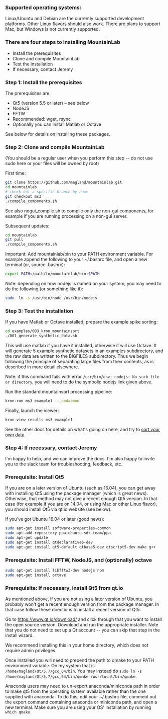 ### Supported operating systems:
Linux/Ubuntu and Debian are the currently supported development platforms. Other Linux flavors should also work. There are plans to support Mac, but Windows is not currently supported.

### There are four steps to installing MountainLab

* Install the prerequisites
* Clone and compile MountainLab
* Test the installation
* If necessary, contact Jeremy

### Step 1: Install the prerequisites

The prerequisites are:

* Qt5 (version 5.5 or later) – see below
* NodeJS
* FFTW
* Recommended: wget, rsync
* Optionally you can install Matlab or Octave

See below for details on installing these packages.

### Step 2: Clone and compile MountainLab

(You should be a regular user when you perform this step -- do not use sudo here or your files will be owned by root)

First time:

```bash
git clone https://github.com/magland/mountainlab.git
cd mountainlab
# check out a specific branch by name
git checkout ms3
./compile_components.sh
```

See also nogui_compile.sh to compile only the non-gui components, for example if you are running processing on a non-gui server.

Subsequent updates:

```bash
cd mountainlab
git pull
./compile_components.sh
```

Important: Add mountainlab/bin to your PATH environment variable. For example append the following to your ~/.bashrc file, and open a new terminal (or, source .bashrc):

```bash
export PATH=/path/to/mountainlab/bin:$PATH
```

Note: depending on how nodejs is named on your system, you may need to do the following (or something like it):
```bash
sudo  ln -s /usr/bin/node /usr/bin/nodejs
```

### Step 3: Test the installation

If you have Matlab or Octave installed, prepare the example spike sorting:

```bash
cd examples/003_kron_mountainsort
./001_generate_synthetic_data.sh
```

This will use matlab if you have it installed, otherwise it will use Octave. It will generate 5 example synthetic datasets in an examples subdirectory, and the raw data are written to the BIGFILES subdirectory. Thus we begin following the principle of separating large files from their contents, as is described in more detail elsewhere.

Note: if this command fails with error `/usr/bin/env: nodejs: No such file or directory`, you will need to do the symbolic nodejs link given above.

Run the standard mountainsort processing pipeline:

```bash
kron-run ms3 example1 --_nodaemon
```

Finally, launch the viewer:

```bash
kron-view results ms3 example1
```

See the other docs for details on what's going on here, and try to [sort your own data](the_first_sort.md).

### Step 4: If necessary, contact Jeremy

I'm happy to help, and we can improve the docs. I'm also happy to invite you to the slack team for troubleshooting, feedback, etc.

### Prerequisite: Install Qt5

If you are on a later version of Ubuntu (such as 16.04), you can get away with installing Qt5 using the package manager (which is great news). Otherwise, that method may not give a recent enough Qt5 version. In that case (for example if you are on 14.04, or using Mac or other Linux flavor), you should install Qt5 via qt.io website (see below).

If you've got Ubuntu 16.04 or later (good news):

```bash
sudo apt-get install software-properties-common
sudo apt-add-repository ppa:ubuntu-sdk-team/ppa
sudo apt-get update
sudo apt-get install qtdeclarative5-dev
sudo apt-get install qt5-default qtbase5-dev qtscript5-dev make g++
```

### Prerequisite: Install FFTW, NodeJS, and (optionally) octave

```bash
sudo apt-get install libfftw3-dev nodejs npm
sudo apt-get install octave

```

### Prerequisite: If necessary, install Qt5 from qt.io

As mentioned above, if you are not using a later version of Ubuntu, you probably won't get a recent enough version from the package manager. In that case follow these directions to install a recent version of Qt5:

Go to https://www.qt.io/download/ and click through that you want to install the open source version. Download and run the appropriate installer. Note that you do not need to set up a Qt account -- you can skip that step in the install wizard.

We recommend installing this in your home directory, which does not require admin privileges.

Once installed you will need to prepend the path to qmake to your PATH environment variable. On my system that is `/home/magland/Qt/5.7/gcc_64/bin`.
You may instead do `sudo ln -s /home/magland/Qt/5.7/gcc_64/bin/qmake /usr/local/bin/qmake`.

Anaconda users may need to un-export anaconda/miniconda path in order to make qt5 from the operating system available rather than the one supplied with anaconda. To do this, edit your ~/.bashrc file, comment out the export command containing anaconda or miniconda path, and open a new terminal. Make sure you are using your OS' installation by running ```which qmake``` 
